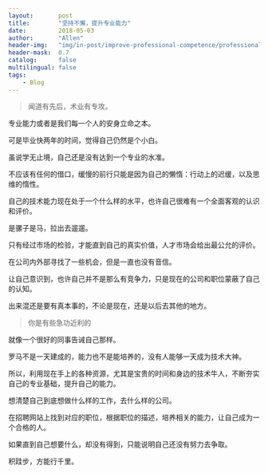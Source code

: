 ```yaml
---
layout:       post
title:        "坚持不懈，提升专业能力"
date:         2018-05-03
author:       "Allen"
header-img:   "img/in-post/improve-professional-competence/professional-competence.jpg"
header-mask:  0.7
catalog:      false
multilingual: false
tags:
    - Blog
---
```


> 闻道有先后，术业有专攻。

专业能力或者是我们每一个人的安身立命之本。

可是毕业快两年的时间，觉得自己仍然是个小白。

虽说学无止境，自己还是没有达到一个专业的水准。

不应该有任何的借口，缓慢的前行只能是因为自己的懒惰：行动上的迟缓，以及思维的惰性。

自己的技术能力现在处于一个什么样的水平，也许自己很难有一个全面客观的认识和评价。

是骡子是马，拉出去遛遛。

只有经过市场的检验，才能直到自己的真实价值，人才市场会给出最公允的评价。

在公司内外部寻找了一些机会，但是一直也没有音信。

让自己意识到，也许自己并不是那么有竞争力，只是现在的公司和职位蒙蔽了自己的认知。

出来混还是要有真本事的，不论是现在，还是以后去其他的地方。

> 你是有些急功近利的

就像一个很好的同事告诫自己那样。

罗马不是一天建成的，能力也不是能培养的，没有人能够一天成为技术大神。

所以，利用现在手上的各种资源，尤其是宝贵的时间和身边的技术牛人，不断夯实自己的专业基础，提升自己的能力。

想清楚自己到底想做什么样的工作，去什么样的公司。

在招聘网站上找到对应的职位，根据职位的描述，培养相关的能力，让自己成为一个合格的人。

如果直到自己想要什么，却没有得到，只能说明自己还没有努力去争取。

积跬步，方能行千里。